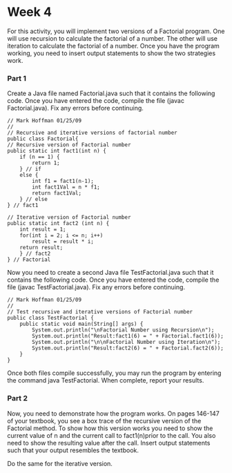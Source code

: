 # Week 4

For this activity, you will implement two versions of a Factorial program. One will use recursion to calculate the factorial of a number. The other will use iteration to calculate the factorial of a number. Once you have the program working, you need to insert output
statements to show the two strategies work.

### Part 1
Create a Java file named Factorial.java such that it contains the following code. Once you have entered the code, compile the file (javac Factorial.java). Fix any errors before continuing.

```
// Mark Hoffman 01/25/09
//
// Recursive and iterative versions of factorial number
public class Factorial{
// Recursive version of Factorial number
public static int fact1(int n) {
    if (n == 1) {
        return 1;
    } // if
    else {
        int f1 = fact1(n-1);
        int fact1Val = n * f1;
        return fact1Val;
    } // else
} // fact1

// Iterative version of Factorial number
public static int fact2 (int n) {
    int result = 1;
    for(int i = 2; i <= n; i++)
        result = result * i;
    return result;
    } // fact2
} // Factorial
```

Now you need to create a second Java file TestFactorial.java such that it contains the following code. Once you have entered the code, compile the file (javac TestFactorial.java). Fix any errors before continuing.

```
// Mark Hoffman 01/25/09
//
// Test recursive and iterative versions of Factorial number
public class TestFactorial {
    public static void main(String[] args) {
        System.out.println("\nFactorial Number using Recursion\n");
        System.out.println("Result:fact1(6) = " + Factorial.fact1(6));
        System.out.println("\n\nFactorial Number using Iteration\n");
        System.out.println("Result:fact2(6) = " + Factorial.fact2(6));
    }
}
```

Once both files compile successfully, you may run the program by entering the command java TestFactorial. When complete, report your results.

### Part 2
Now, you need to demonstrate how the program works. On pages 146-147 of your textbook, you see a box trace of the recursive version of the Factorial method. To show how this version works you need to show the current value of n and the current call to fact1(n)prior to the call. You also need to show the resulting value after the call. Insert output statements such that your output resembles the textbook. 

Do the same for the iterative version.